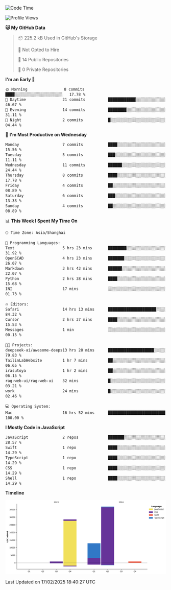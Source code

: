 <!--
**PascalDai/PascalDai** is a ✨ _special_ ✨ repository because its `README.md` (this file) appears on your GitHub profile.

Here are some ideas to get you started:

- 🔭 I’m currently working on ...
- 🌱 I’m currently learning ...
- 👯 I’m looking to collaborate on ...
- 🤔 I’m looking for help with ...
- 💬 Ask me about ...
- 📫 How to reach me: ...
- 😄 Pronouns: ...
- ⚡ Fun fact: ...
-->

<!--START_SECTION:waka-->
![Code Time](http://img.shields.io/badge/Code%20Time-819%20hrs%2058%20mins-blue)

![Profile Views](http://img.shields.io/badge/Profile%20Views-2-blue)

**🐱 My GitHub Data** 

> 📦 225.2 kB Used in GitHub's Storage 
 > 
> 🚫 Not Opted to Hire
 > 
> 📜 14 Public Repositories 
 > 
> 🔑 0 Private Repositories 
 > 
**I'm an Early 🐤** 

```text
🌞 Morning                8 commits           ████░░░░░░░░░░░░░░░░░░░░░   17.78 % 
🌆 Daytime                21 commits          ████████████░░░░░░░░░░░░░   46.67 % 
🌃 Evening                14 commits          ████████░░░░░░░░░░░░░░░░░   31.11 % 
🌙 Night                  2 commits           █░░░░░░░░░░░░░░░░░░░░░░░░   04.44 % 
```
📅 **I'm Most Productive on Wednesday** 

```text
Monday                   7 commits           ████░░░░░░░░░░░░░░░░░░░░░   15.56 % 
Tuesday                  5 commits           ███░░░░░░░░░░░░░░░░░░░░░░   11.11 % 
Wednesday                11 commits          ██████░░░░░░░░░░░░░░░░░░░   24.44 % 
Thursday                 8 commits           ████░░░░░░░░░░░░░░░░░░░░░   17.78 % 
Friday                   4 commits           ██░░░░░░░░░░░░░░░░░░░░░░░   08.89 % 
Saturday                 6 commits           ███░░░░░░░░░░░░░░░░░░░░░░   13.33 % 
Sunday                   4 commits           ██░░░░░░░░░░░░░░░░░░░░░░░   08.89 % 
```


📊 **This Week I Spent My Time On** 

```text
🕑︎ Time Zone: Asia/Shanghai

💬 Programming Languages: 
Text                     5 hrs 23 mins       ████████░░░░░░░░░░░░░░░░░   31.92 % 
OpenSCAD                 4 hrs 23 mins       ███████░░░░░░░░░░░░░░░░░░   26.07 % 
Markdown                 3 hrs 43 mins       ██████░░░░░░░░░░░░░░░░░░░   22.07 % 
Python                   2 hrs 38 mins       ████░░░░░░░░░░░░░░░░░░░░░   15.68 % 
INI                      17 mins             ░░░░░░░░░░░░░░░░░░░░░░░░░   01.73 % 

🔥 Editors: 
Safari                   14 hrs 13 mins      █████████████████████░░░░   84.32 % 
Cursor                   2 hrs 37 mins       ████░░░░░░░░░░░░░░░░░░░░░   15.53 % 
Messages                 1 min               ░░░░░░░░░░░░░░░░░░░░░░░░░   00.15 % 

🐱‍💻 Projects: 
deepseek-ai/awesome-deeps13 hrs 28 mins      ████████████████████░░░░░   79.83 % 
TailinLabWebsite         1 hr 7 mins         ██░░░░░░░░░░░░░░░░░░░░░░░   06.65 % 
irasutoya                1 hr 2 mins         ██░░░░░░░░░░░░░░░░░░░░░░░   06.15 % 
rag-web-ui/rag-web-ui    32 mins             █░░░░░░░░░░░░░░░░░░░░░░░░   03.21 % 
work                     24 mins             █░░░░░░░░░░░░░░░░░░░░░░░░   02.46 % 

💻 Operating System: 
Mac                      16 hrs 52 mins      █████████████████████████   100.00 % 
```

**I Mostly Code in JavaScript** 

```text
JavaScript               2 repos             ███████░░░░░░░░░░░░░░░░░░   28.57 % 
Swift                    1 repo              ████░░░░░░░░░░░░░░░░░░░░░   14.29 % 
TypeScript               1 repo              ████░░░░░░░░░░░░░░░░░░░░░   14.29 % 
CSS                      1 repo              ████░░░░░░░░░░░░░░░░░░░░░   14.29 % 
Shell                    1 repo              ████░░░░░░░░░░░░░░░░░░░░░   14.29 % 
```



**Timeline**

![Lines of Code chart](https://raw.githubusercontent.com/PascalDai/PascalDai/main/assets/bar_graph.png)


 Last Updated on 17/02/2025 18:40:27 UTC
<!--END_SECTION:waka-->
